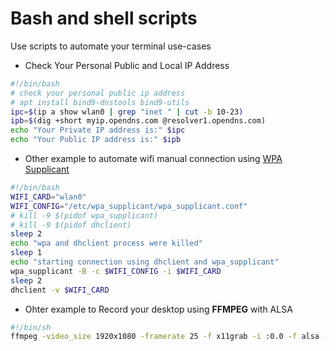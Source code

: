 # Bash and shell scripts

Use scripts to automate your terminal use-cases

- Check Your Personal Public and Local IP Address  

```Bash
#!/bin/bash 
# check your personal public ip address 
# apt install bind9-dnstools bind9-utils 
ipc=$(ip a show wlan0 | grep "inet " | cut -b 10-23) 
ipb=$(dig +short myip.opendns.com @resolver1.opendns.com)
echo "Your Private IP address is:" $ipc
echo "Your Public IP address is:" $ipb
```

- Other example to automate wifi manual connection using [WPA Supplicant](./wpa_supplicant.md)

```bash 
#!/bin/bash
WIFI_CARD="wlan0"
WIFI_CONFIG="/etc/wpa_supplicant/wpa_supplicant.conf"
# kill -9 $(pidof wpa_supplicant)
# kill -9 $(pidof dhclient)
sleep 2
echo "wpa and dhclient process were killed"
sleep 1 
echo "starting connection using dhclient and wpa_supplicant"
wpa_supplicant -B -c $WIFI_CONFIG -i $WIFI_CARD
sleep 2
dhclient -v $WIFI_CARD
```

- Ohter example to Record your desktop using **FFMPEG** with ALSA 

```bash 
#!/bin/sh
ffmpeg -video_size 1920x1080 -framerate 25 -f x11grab -i :0.0 -f alsa -ac 2 -i hw:0 output.mkv
``` 

